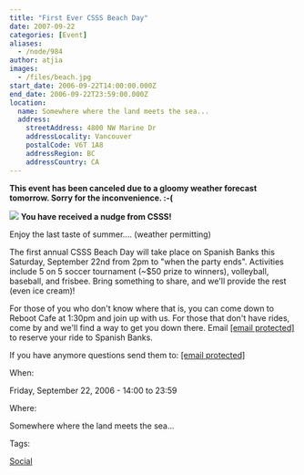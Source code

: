 ```yaml
---
title: "First Ever CSSS Beach Day"
date: 2007-09-22
categories: [Event]
aliases:
  - /node/984
author: atjia
images:
  - /files/beach.jpg
start_date: 2006-09-22T14:00:00.000Z
end_date: 2006-09-22T23:59:00.000Z
location:
  name: Somewhere where the land meets the sea...
  address:
    streetAddress: 4800 NW Marine Dr
    addressLocality: Vancouver
    postalCode: V6T 1A8
    addressRegion: BC
    addressCountry: CA
---
```


**This event has been canceled due to a gloomy weather forecast tomorrow. Sorry for the inconvenience. :-(**

![](/files/beach.jpg)
**You have received a nudge from CSSS!**

Enjoy the last taste of summer.... (weather permitting)

The first annual CSSS Beach Day will take place on Spanish Banks this Saturday, September 22nd from 2pm to "when the party ends". Activities include 5 on 5 soccer tournament (~$50 prize to winners), volleyball, baseball, and frisbee. Bring something to share, and we'll provide the rest (even ice cream)!

For those of you who don't know where that is, you can come down to Reboot Cafe at 1:30pm and join up with us. For those that don't have rides, come by and we'll find a way to get you down there. Email [\[email protected\]](/cdn-cgi/l/email-protection#395b5c585a51794d515c5a4c5b5c175a58) to reserve your ride to Spanish Banks.

If you have anymore questions send them to: [\[email protected\]](/cdn-cgi/l/email-protection#b6d4d3d7d5def6c2ded3d5c3d4d398d5d7)

When: 

Friday, September 22, 2006 - 14:00 to 23:59

Where: 

Somewhere where the land meets the sea...

Tags: 

[Social](/social)
